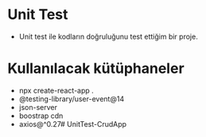 # Unit Test
- Unit test ile kodların doğruluğunu test ettiğim bir proje.

# Kullanılacak kütüphaneler
- npx create-react-app .
- @testing-library/user-event@14
- json-server
- boostrap cdn
- axios@^0.27#   U n i t T e s t - C r u d A p p 



 
 
